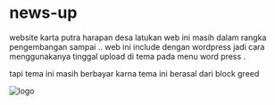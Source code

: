 # news-up
website karta putra harapan desa latukan
web ini masih dalam rangka pengembangan sampai ..
web ini include dengan wordpress 
jadi cara menggunakanya tinggal upload di tema pada menu word press .

tapi tema ini masih berbayar karna tema ini berasal dari block greed 

![logo](https://github.com/zakafahmi/news-up/blob/main/2021-02-15_05-26.png)
